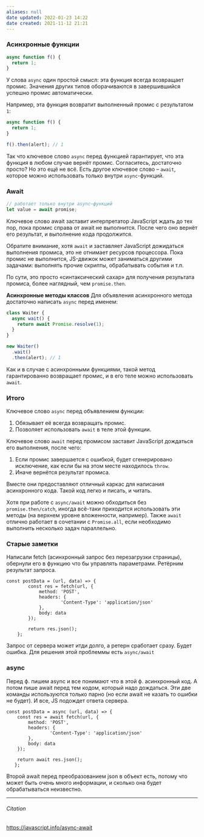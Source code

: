 ```yaml
---
aliases: null
date updated: 2022-01-23 14:22
date created: 2021-11-12 21:21
---
```


### Асинхронные функции

```js
async function f() {
  return 1;
}
```

У слова `async` один простой смысл: эта функция всегда возвращает промис. Значения других типов оборачиваются в завершившийся успешно промис автоматически.

Например, эта функция возвратит выполненный промис с результатом `1`:

```js
async function f() {
  return 1;
}

f().then(alert); // 1
```

Так что ключевое слово `async` перед функцией гарантирует, что эта функция в любом случае вернёт промис. Согласитесь, достаточно просто? Но это ещё не всё. Есть другое ключевое слово – `await`, которое можно использовать только внутри `async`-функций.

### Await

```js
// работает только внутри async–функций
let value = await promise;
```

Ключевое слово await заставит интерпретатор JavaScript ждать до тех пор, пока промис справа от await не выполнится. После чего оно вернёт его результат, и выполнение кода продолжится.

Обратите внимание, хотя `await` и заставляет JavaScript дожидаться выполнения промиса, это не отнимает ресурсов процессора. Пока промис не выполнится, JS-движок может заниматься другими задачами: выполнять прочие скрипты, обрабатывать события и т.п.

По сути, это просто «синтаксический сахар» для получения результата промиса, более наглядный, чем `promise.then`.

**Асинхронные методы классов**
Для объявления асинхронного метода достаточно написать `async` перед именем:

```js
class Waiter {
  async wait() {
    return await Promise.resolve(1);
  }
}

new Waiter()
  .wait()
  .then(alert); // 1
```

Как и в случае с асинхронными функциями, такой метод гарантированно возвращает промис, и в его теле можно использовать `await`.

### Итого

Ключевое слово `async` перед объявлением функции:

1. Обязывает её всегда возвращать промис.
2. Позволяет использовать `await` в теле этой функции.

Ключевое слово `await` перед промисом заставит JavaScript дождаться его выполнения, после чего:

1. Если промис завершается с ошибкой, будет сгенерировано исключение, как если бы на этом месте находилось `throw`.
2. Иначе вернётся результат промиса.

Вместе они предоставляют отличный каркас для написания асинхронного кода. Такой код легко и писать, и читать.

Хотя при работе с `async/await` можно обходиться без `promise.then/catch`, иногда всё-таки приходится использовать эти методы (на верхнем уровне вложенности, например). Также `await` отлично работает в сочетании с `Promise.all`, если необходимо выполнить несколько задач параллельно.

### Старые заметки
Написали fetch (асинхронный запрос без перезагрузки страницы), обернули его в функцию что бы управлять параметрами. Ретёрним результат запроса.

```
const postData = (url, data) => {
		const res = fetch(url, {
			method: 'POST',
			headers: {
					'Content-Type': 'application/json'
			},
			body: data
		});

		return res.json();
	};
```

Запрос от сервера может итди долго, а ретерн сработает сразу. Будет ошибка. Для решения этой проблеммы есть `async/await`

### async

Перед ф. пишем async  и все понимают что в этой ф. асинхронный код.
А потом пише await перед тем кодом, который надо дождаться. Эти две команды используются только парно (но если await не казать то ошибки не будет). И все, JS подождет ответа сервера.

```
const postData = async (url, data) => {
   	const res = await fetch(url, {
   		method: 'POST',
   		headers: {
   				'Content-Type': 'application/json'
   		},
   		body: data
   	});

   	return await res.json();
   };
```

Второй await перед преобразованием json  в объект есть, потому что может быть очень много информации, и сколько она будет обрабатываться неизвестно.

---

###### Citation

<https://javascript.info/async-await>
